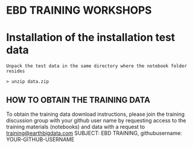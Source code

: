 # EBD TRAINING WORKSHOPS

# Installation of the installation test data

    Unpack the test data in the same directory where the notebook folder resides

    > unzip data.zip


## HOW TO OBTAIN THE TRAINING DATA

To obtain the training data download instructions, please join the training discussion group with your github user name by requesting access to the training materials (notebooks) and data with a request to [training@earthbigdata.com](mailto:training@earthbigdata.com) SUBJECT: EBD TRAINING, githubusername: YOUR-GITHUB-USERNAME
